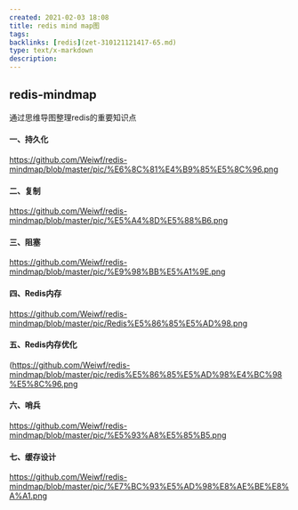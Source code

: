 ```yaml
---
created: 2021-02-03 18:08
title: redis mind map图
tags:
backlinks: [redis](zet-310121121417-65.md)
type: text/x-markdown
description: 
---
```


## redis-mindmap

通过思维导图整理redis的重要知识点

#### 一、持久化

https://github.com/Weiwf/redis-mindmap/blob/master/pic/%E6%8C%81%E4%B9%85%E5%8C%96.png

#### 二、复制

https://github.com/Weiwf/redis-mindmap/blob/master/pic/%E5%A4%8D%E5%88%B6.png

#### 三、阻塞

https://github.com/Weiwf/redis-mindmap/blob/master/pic/%E9%98%BB%E5%A1%9E.png

#### 四、Redis内存

https://github.com/Weiwf/redis-mindmap/blob/master/pic/Redis%E5%86%85%E5%AD%98.png

#### 五、Redis内存优化

(https://github.com/Weiwf/redis-mindmap/blob/master/pic/redis%E5%86%85%E5%AD%98%E4%BC%98%E5%8C%96.png

#### 六、哨兵

https://github.com/Weiwf/redis-mindmap/blob/master/pic/%E5%93%A8%E5%85%B5.png

#### 七、缓存设计

https://github.com/Weiwf/redis-mindmap/blob/master/pic/%E7%BC%93%E5%AD%98%E8%AE%BE%E8%A%A1.png
